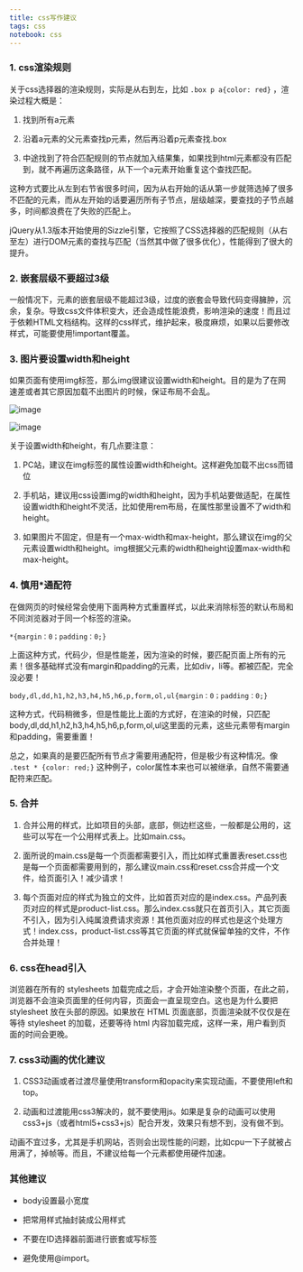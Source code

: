```yaml
---
title: css写作建议
tags: css
notebook: css 
---
```


### 1. css渲染规则

关于css选择器的渲染规则，实际是从右到左，比如 `.box p a{color: red}` ，渲染过程大概是：

1. 找到所有a元素

2. 沿着a元素的父元素查找p元素，然后再沿着p元素查找.box

3. 中途找到了符合匹配规则的节点就加入结果集，如果找到html元素都没有匹配到，就不再遍历这条路径，从下一个a元素开始重复这个查找匹配。

这种方式要比从左到右节省很多时间，因为从右开始的话从第一步就筛选掉了很多不匹配的元素，而从左开始的话要遍历所有子节点，层级越深，要查找的子节点越多，时间都浪费在了失败的匹配上。

jQuery从1.3版本开始使用的Sizzle引擎，它按照了CSS选择器的匹配规则（从右至左）进行DOM元素的查找与匹配（当然其中做了很多优化），性能得到了很大的提升。

### 2. 嵌套层级不要超过3级

一般情况下，元素的嵌套层级不能超过3级，过度的嵌套会导致代码变得臃肿，沉余，复杂。导致css文件体积变大，还会造成性能浪费，影响渲染的速度！而且过于依赖HTML文档结构。这样的css样式，维护起来，极度麻烦，如果以后要修改样式，可能要使用!important覆盖。

### 3. 图片要设置width和height

如果页面有使用img标签，那么img很建议设置width和height。目的是为了在网速差或者其它原因加载不出图片的时候，保证布局不会乱。

![image](http://picabstract.preview.ftn.qq.com:8080/ftn_pic_abs_v2/ff71bf3f35a7b78401db99dc45176938770e570af6da67c423da11fb566de28509f77d5dce5015e276666b2883b68c3f?pictype=scale&from=30113&version=2.0.0.2&uin=406490508&fname=20171220-5.png&size=1024)

![image](http://picabstract.preview.ftn.qq.com:8080/ftn_pic_abs_v2/7f2256d6f15980c473e073f95ff393323fe3880d25c5be8bfcc6466cb54dd4cb0d1d97db8dac3f933ada349b87dc83e5?pictype=scale&from=30113&version=2.0.0.2&uin=406490508&fname=20171220-6.png&size=1024)

关于设置width和height，有几点要注意：

1. PC站，建议在img标签的属性设置width和height。这样避免加载不出css而错位

2. 手机站，建议用css设置img的width和height，因为手机站要做适配，在属性设置width和height不灵活，比如使用rem布局，在属性那里设置不了width和height。

3. 如果图片不固定，但是有一个max-width和max-height，那么建议在img的父元素设置width和height。img根据父元素的width和height设置max-width和max-height。

### 4. 慎用*通配符

在做网页的时候经常会使用下面两种方式重置样式，以此来消除标签的默认布局和不同浏览器对于同一个标签的渲染。

`*{margin：0；padding：0;}`

上面这种方式，代码少，但是性能差，因为渲染的时候，要匹配页面上所有的元素！很多基础样式没有margin和padding的元素，比如div，li等。都被匹配，完全没必要！

`body,dl,dd,h1,h2,h3,h4,h5,h6,p,form,ol,ul{margin：0；padding：0;}`

这种方式，代码稍微多，但是性能比上面的方式好，在渲染的时候，只匹配body,dl,dd,h1,h2,h3,h4,h5,h6,p,form,ol,ul这里面的元素，这些元素带有margin和padding，需要重置！

总之，如果真的是要匹配所有节点才需要用通配符，但是极少有这种情况。像 `.test * {color: red;}` 这种例子，color属性本来也可以被继承，自然不需要通配符来匹配。

### 5. 合并

1. 合并公用的样式，比如项目的头部，底部，侧边栏这些，一般都是公用的，这些可以写在一个公用样式表上。比如main.css。

2. 面所说的main.css是每一个页面都需要引入，而比如样式重置表reset.css也是每一个页面都需要用到的，那么建议main.css和reset.css合并成一个文件，给页面引入！减少请求！

3. 每个页面对应的样式为独立的文件，比如首页对应的是index.css。产品列表页对应的样式是product-list.css。那么index.css就只在首页引入，其它页面不引入，因为引入纯属浪费请求资源！其他页面对应的样式也是这个处理方式！index.css，product-list.css等其它页面的样式就保留单独的文件，不作合并处理！

### 6. css在head引入

浏览器在所有的 stylesheets 加载完成之后，才会开始渲染整个页面，在此之前，浏览器不会渲染页面里的任何内容，页面会一直呈现空白。这也是为什么要把 stylesheet 放在头部的原因。如果放在 HTML 页面底部，页面渲染就不仅仅是在等待 stylesheet 的加载，还要等待 html 内容加载完成，这样一来，用户看到页面的时间会更晚。

### 7. css3动画的优化建议

1. CSS3动画或者过渡尽量使用transform和opacity来实现动画，不要使用left和top。

2. 动画和过渡能用css3解决的，就不要使用js。如果是复杂的动画可以使用css3+js（或者html5+css3+js）配合开发，效果只有想不到，没有做不到。

动画不宜过多，尤其是手机网站，否则会出现性能的问题，比如cpu一下子就被占用满了，掉帧等。而且，不建议给每一个元素都使用硬件加速。

### 其他建议

- body设置最小宽度

- 把常用样式抽封装成公用样式

- 不要在ID选择器前面进行嵌套或写标签

- 避免使用@import。







